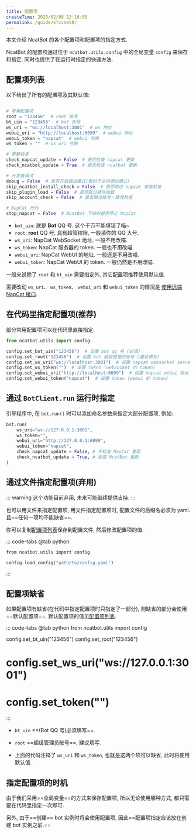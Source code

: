 ```yaml
---
title: 配置项
createTime: 2025/02/08 13:16:05
permalink: /guide/kfcvme50/
---
```


本文介绍 NcatBot 的各个配置项和配置项的指定方式.

NcatBot 的配置项通过位于 `ncatbot.utils.config` 中的全局变量 `config` 来保存和指定. 同时也提供了在运行时指定的快速方法.

## 配置项列表

以下给出了所有的配置项及其默认值:

```python

# 常用配置项
root = "123456"  # root 账号
bt_uin = "123456"  # bot 账号
ws_uri = "ws://localhost:3001"  # ws 地址
webui_uri = "http://localhost:6099"  # webui 地址
webui_token = "napcat"  # webui 令牌
ws_token = ""  # ws_uri 令牌

# 更新检查
check_napcat_update = False  # 是否检查 napcat 更新
check_ncatbot_update = True  # 是否检查 ncatbot 更新

# 开发者调试
debug = False  # 是否开启调试模式(暂时不支持调试模式)
skip_ncatbot_install_check = False  # 是否跳过 napcat 安装检查
skip_plugin_load = False  # 是否跳过插件加载
skip_account_check = False  # 是否跳过账号一致性检查

# NapCat 行为
stop_napcat = False  # NcatBot 下线时是否停止 NapCat
```

- `bot_uin`: 就是 **Bot** QQ 号. 这个千万不能填错了喵~
- `root`: **root** QQ 号, 具有超管权限, 一般填你的 QQ 大号.
- `ws_uri`: NapCat WebSocket 地址. 一般不用改喵.
- `ws_token`: NapCat 服务器的 token. 一般也不用改喵.
- `webui_uri`: NapCat WebUI 的地址. 一般还是不用改喵.
- `webui_token`: NapCat WebUI 的 token. 一般仍然是不用改喵.

一般来说除了 `root` 和 `bt_uin` 需要指定外, 其它配置项推荐使用默认值.

需要改动 `ws_uri`、 `ws_token`、 `webui_uri` 和 `webui_token` 的情况是 [使用远端 NapCat 接口](../5.%20杂项/2.%20使用远端%20napcat%20接口.md).

## 在代码里指定配置项(推荐)

部分常用配置项可以在代码里直接指定.

```python
from ncatbot.utils import config

config.set_bot_uin("123456")  # 设置 bot qq 号 (必填)
config.set_root("123456")  # 设置 bot 超级管理员账号 (建议填写)
config.set_ws_uri("ws://localhost:3001")  # 设置 napcat websocket server 地址
config.set_ws_token("")  # 设置 token (websocket 的 token)
config.set_webui_uri("http://localhost:6099")  # 设置 napcat webui 地址
config.set_webui_token("napcat")  # 设置 token (webui 的 token)
```

## 通过 `BotClient.run` 运行时指定

引导程序中, 在 `bot.run()` 时可以添加命名参数来指定大部分配置项, 例如:

```python
bot.run(
    ws_uri="ws://127.0.0.1:3001",
    ws_token="",
    webui_uri="http://127.0.0.1:6099",
    webui_token="napcat",
    check_napcat_update = False, # 不检查 NapCat 更新
    check_ncatbot_update = True, # 检查 NcatBot 更新
)
```

## 通过文件指定配置项(弃用)

::: warning
这个功能目前弃用, 未来可能继续提供支持.
:::

也可以用文件来指定配置项, 用文件指定配置项时, 配置文件的后缀名必须为 yaml. 且==任何一项均不能缺省==.

你可以复制[配置项列表](#配置项列表)保存到配置文件, 然后修改配置项的值.

::: code-tabs
@tab python

```python
from ncatbot.utils import config

config.load_config("path/to/config.yaml")
```

:::

## 配置项缺省

如果配置项有缺省(在代码中指定配置项时只指定了一部分), 则缺省的部分会使用==默认配置项==, 默认配置项的值见[配置项列表](#配置项列表).

::: code-tabs
@tab python
from ncatbot.utils import config

config.set_bt_uin("123456")
config.set_root("123456")
# config.set_ws_uri("ws://127.0.0.1:3001")
# config.set_token("")
:::


- `bt_uin` ==(Bot QQ 号)必须填写==.

- `root` ==超级管理员账号==, 建议填写.

- 上面的代码注释了 `ws_uri` 和 `ws_token`, 也就是这两个项可以缺省, 此时将使用默认值.

## 指定配置项的时机

由于我们采用==全局变量==的方式来保存配置项, 所以无论使用哪种方式, 都只需要在代码里指定一次即可.

另外, 由于==创建== bot 实例时将会使用配置项, 因此==配置项指定应该放在创建 bot 实例之前.==


